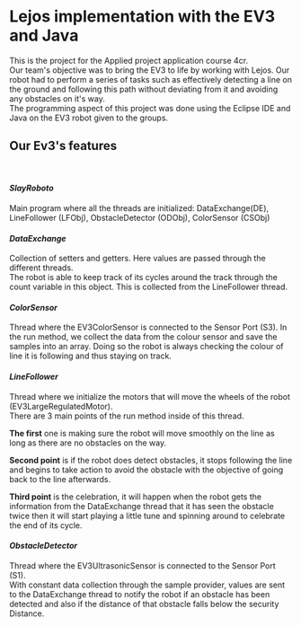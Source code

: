# Lejos implementation with the EV3 and Java  
  
This is the project for the Applied project application course 4cr.  
Our team's objective was to bring the EV3 to life by working with Lejos. Our robot had to perform a series of tasks such as effectively detecting a line on the ground and following this path without deviating from it
and avoiding any obstacles on it's way.  
The programming aspect of this project was done using the Eclipse IDE and Java on the EV3 robot given to the groups.  

## Our Ev3's features  
<br/>  

#### _SlayRoboto_ 

Main program where all the threads are initialized: DataExchange(DE), LineFollower (LFObj), ObstacleDetector (ODObj), ColorSensor (CSObj)  


#### _DataExchange_ 
Collection of setters and getters. Here values are passed through the different threads.  
The robot is able to keep track of its cycles around the track through the count variable in this object. This is collected from the LineFollower thread.  

 
#### _ColorSensor_ 

Thread where the EV3ColorSensor is connected to the Sensor Port (S3). 
In the run method, we collect the data from the colour sensor and save the samples into an array. Doing so the robot is always checking the colour of line it is following and thus staying on track.  

#### _LineFollower_
Thread where we initialize the motors that will move the wheels of the robot (EV3LargeRegulatedMotor).  
There are 3 main points of the run method inside of this thread.  

**The first** one is making sure the robot will move smoothly on the line as long as there are no obstacles on the way. 

**Second point** is if the robot does detect obstacles, it stops following the line and begins to take action to avoid the obstacle with the objective of going back to the line afterwards.  

**Third point** is the celebration, it will happen when the robot gets the information from the DataExchange thread that it has seen the obstacle twice then it will start playing a little tune and spinning around to celebrate the end of its cycle.  

 

#### _ObstacleDetector_
Thread where the EV3UltrasonicSensor is connected to the Sensor Port (S1).  
With constant data collection through the sample provider, values are sent to the DataExchange thread to notify the robot if an obstacle has been detected and also if the distance of that obstacle falls below the security Distance.  
